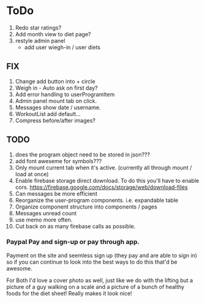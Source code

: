 # ToDo

1. Redo star ratings?
1. Add month view to diet page?
1. restyle admin panel
   * add user wiegh-in / user diets



## FIX
1. Change add button into + circle
1. Weigh in - Auto ask on first day?
1. Add error handling to userProgramItem
1. Admin panel mount tab on click.
1. Messages show date / username.
1. WorkoutList add default...
1. Compress before/after images?


## TODO
1. does the program object need to be stored in json???
1. add font aweseme for symbols???
1. Only mount current tab when it's active. (currently all through mount / load at once)
1. Enable firebase storage direct download. To do this you'll have to enable cors. https://firebase.google.com/docs/storage/web/download-files
1. Can messages be more efficient
1. Reorganize the user-program components. i.e. expandable table
1. Organize component structure into components / pages
1. Messages unread count
1. use memo more often.
1. Cut back on as many firebase calls as possible.


### Paypal Pay and sign-up or pay through app.
Payment on the site and seemless sign up (they pay and are able to sign in) so if you can continue to look into the best ways to do this that'd be awesome.

For Both I'd love a cover photo as well, just like we do with the lifting but a picture of a guy walking on a scale and a picture of a bunch of healthy foods for the diet sheet! Really makes it look nice!
